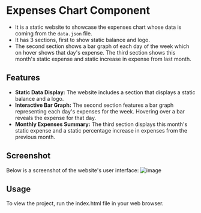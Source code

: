 # Expenses Chart Component

- It is a static website to showcase the expenses chart whose data is coming from the `data.json` file.
- It has 3 sections, first to show static balance and logo.
- The second section shows a bar graph of each day of the week which on hover shows that day's expense.
The third section shows this month's static expense and static increase in expense from last month.

## Features

- **Static Data Display:** The website includes a section that displays a static balance and a logo.
- **Interactive Bar Graph:** The second section features a bar graph representing each day's expenses for the week. Hovering over a bar reveals the expense for that day.
- **Monthly Expenses Summary:** The third section displays this month's static expense and a static percentage increase in expenses from the previous month.

## Screenshot
Below is a screenshot of the website's user interface:
![image](https://github.com/VirtiShah247/web-projects/assets/102175129/d56ec28e-db5b-40fe-9d9c-f213679169d2)

## Usage
To view the project, run the index.html file in your web browser.
